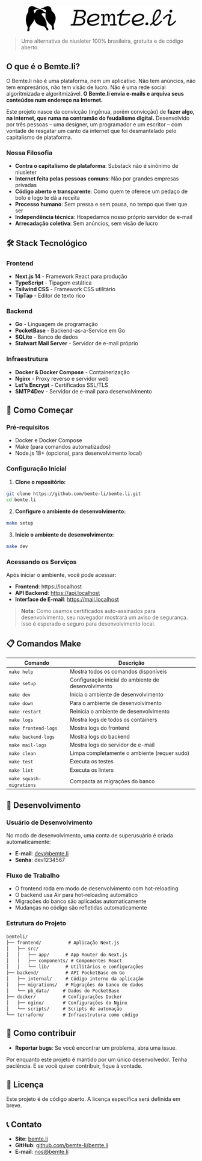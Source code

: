 <div align="center">
  <picture>
    <source media="(prefers-color-scheme: dark)" srcset="frontend/public/Logo-Horizontal-White.svg">
    <source media="(prefers-color-scheme: light)" srcset="frontend/public/Logo-Horizontal.svg">
    <img src="frontend/public/Logo-Horizontal.svg" alt="Bemte.li Logo" width="400">
  </picture>
</div>

> Uma alternativa de niusleter 100% brasileira, gratuita e de código aberto.

## O que é o Bemte.li?

O Bemte.li não é uma plataforma, nem um aplicativo. Não tem anúncios, não tem empresários, não tem visão de lucro. Não é uma rede social algoritmizada e algoritmizável. **O Bemte.li envia e-mails e arquiva seus conteúdos num endereço na Internet.**

Este projeto nasce da convicção (ingênua, porém convicção) de **fazer algo, na internet, que ruma na contramão do feudalismo digital.** Desenvolvido por três pessoas – uma designer, um programador e um escritor – com vontade de resgatar um canto da internet que foi desmantelado pelo capitalismo de plataforma.

### Nossa Filosofia

- **Contra o capitalismo de plataforma**: Substack não é sinônimo de niusleter
- **Internet feita pelas pessoas comuns**: Não por grandes empresas privadas
- **Código aberto e transparente**: Como quem te oferece um pedaço de bolo e logo te dá a receita
- **Processo humano**: Sem pressa e sem pausa, no tempo que tiver que ser
- **Independência técnica**: Hospedamos nosso próprio servidor de e-mail
- **Arrecadação coletiva**: Sem anúncios, sem visão de lucro

## 🛠 Stack Tecnológico

### Frontend
- **Next.js 14** - Framework React para produção
- **TypeScript** - Tipagem estática
- **Tailwind CSS** - Framework CSS utilitário
- **TipTap** - Editor de texto rico

### Backend
- **Go** - Linguagem de programação
- **PocketBase** - Backend-as-a-Service em Go
- **SQLite** - Banco de dados
- **Stalwart Mail Server** - Servidor de e-mail próprio

### Infraestrutura
- **Docker & Docker Compose** - Containerização
- **Nginx** - Proxy reverso e servidor web
- **Let's Encrypt** - Certificados SSL/TLS
- **SMTP4Dev** - Servidor de e-mail para desenvolvimento

## 🚀 Como Começar

### Pré-requisitos

- Docker e Docker Compose
- Make (para comandos automatizados)
- Node.js 18+ (opcional, para desenvolvimento local)

### Configuração Inicial

1. **Clone o repositório:**
```bash
git clone https://github.com/bemte-li/bemte.li.git
cd bemte.li
```

2. **Configure o ambiente de desenvolvimento:**
```bash
make setup
```

3. **Inicie o ambiente de desenvolvimento:**
```bash
make dev
```

### Acessando os Serviços

Após iniciar o ambiente, você pode acessar:

- **Frontend**: https://localhost
- **API Backend**: https://api.localhost  
- **Interface de E-mail**: https://mail.localhost

> **Nota**: Como usamos certificados auto-assinados para desenvolvimento, seu navegador mostrará um aviso de segurança. Isso é esperado e seguro para desenvolvimento local.

## 📋 Comandos Make

| Comando | Descrição |
|---------|-----------|
| `make help` | Mostra todos os comandos disponíveis |
| `make setup` | Configuração inicial do ambiente de desenvolvimento |
| `make dev` | Inicia o ambiente de desenvolvimento |
| `make down` | Para o ambiente de desenvolvimento |
| `make restart` | Reinicia o ambiente de desenvolvimento |
| `make logs` | Mostra logs de todos os containers |
| `make frontend-logs` | Mostra logs do frontend |
| `make backend-logs` | Mostra logs do backend |
| `make mail-logs` | Mostra logs do servidor de e-mail |
| `make clean` | Limpa completamente o ambiente (requer sudo) |
| `make test` | Executa os testes |
| `make lint` | Executa os linters |
| `make squash-migrations` | Compacta as migrações do banco |

## 🔧 Desenvolvimento

### Usuário de Desenvolvimento

No modo de desenvolvimento, uma conta de superusuário é criada automaticamente:
- **E-mail**: dev@bemte.li
- **Senha**: dev1234567

### Fluxo de Trabalho

- O frontend roda em modo de desenvolvimento com hot-reloading
- O backend usa Air para hot-reloading automático
- Migrações do banco são aplicadas automaticamente
- Mudanças no código são refletidas automaticamente

### Estrutura do Projeto

```
bemteli/
├── frontend/          # Aplicação Next.js
│   ├── src/
│   │   ├── app/      # App Router do Next.js
│   │   ├── components/ # Componentes React
│   │   └── lib/      # Utilitários e configurações
├── backend/          # API PocketBase em Go
│   ├── internal/     # Código interno da aplicação
│   ├── migrations/   # Migrações do banco de dados
│   └── pb_data/     # Dados do PocketBase
├── docker/          # Configurações Docker
│   ├── nginx/       # Configurações do Nginx
│   └── scripts/     # Scripts de automação
└── terraform/       # Infraestrutura como código
```

## 🤝 Como contribuir

- **Reportar bugs**: Se você encontrar um problema, abra uma issue.

Por enquanto este projeto é mantido por um único desenvolvedor. Tenha paciência. E se você quiser contribuir, fique à vontade.

## 📝 Licença

Este projeto é de código aberto. A licença específica será definida em breve.

## 📞 Contato

- **Site**: [bemte.li](https://bemte.li)
- **GitHub**: [github.com/bemte-li/bemte.li](https://github.com/bemte-li/bemte.li)
- **E-mail**: [nos@bemte.li](mailto:nos@bemte.li)
